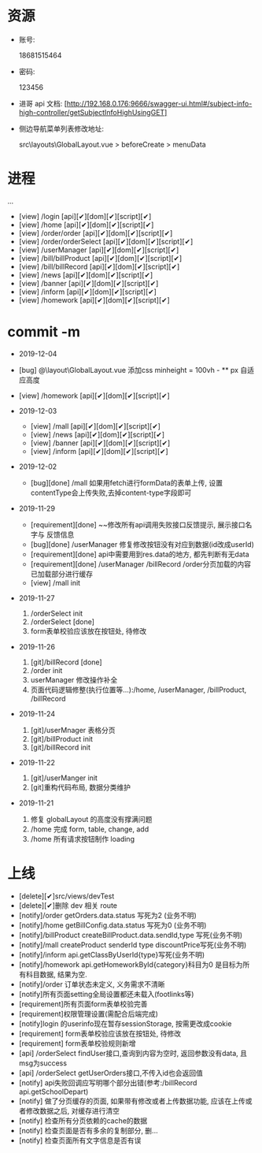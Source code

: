# 资源
- 账号:

  18681515464

- 密码:

  123456

- 进哥 api 文档:
  [http://192.168.0.176:9666/swagger-ui.html#/subject-info-high-controller/getSubjectInfoHighUsingGET]

- 侧边导航菜单列表修改地址:

  src\layouts\GlobalLayout.vue > beforeCreate > menuData

# 进程
  ...
  - [view] /login [api][✔][dom][✔][script][✔]
  - [view] /home [api][✔][dom][✔][script][✔]
  - [view] /order/order [api][✔][dom][✔][script][✔]
  - [view] /order/orderSelect [api][✔][dom][✔][script][✔]
  - [view] /userManager [api][✔][dom][✔][script][✔]
  - [view] /bill/billProduct [api][✔][dom][✔][script][✔]
  - [view] /bill/billRecord [api][✔][dom][✔][script][✔]
  - [view] /news [api][✔][dom][✔][script][✔]
  - [view] /banner [api][✔][dom][✔][script][✔]
  - [view] /inform [api][✔][dom][✔][script][✔]
  - [view] /homework [api][✔][dom][✔][script][✔] 
# commit -m
- 2019-12-04 

 - [bug] @\layout\GlobalLayout.vue  添加css minheight = 100vh - ** px 自适应高度
 - [view] /homework [api][✔][dom][✔][script][✔] 

- 2019-12-03

  - [view] /mall [api][✔][dom][✔][script][✔]
  - [view] /news [api][✔][dom][✔][script][✔]
  - [view] /banner [api][✔][dom][✔][script][✔]
  - [view] /inform [api][✔][dom][✔][script][✔]

- 2019-12-02 

  - [bug][done] /mall 如果用fetch进行formData的表单上传, 设置contentType会上传失败,去掉content-type字段即可

- 2019-11-29 

  - [requirement][done] ~~修改所有api调用失败接口反馈提示, 展示接口名字与 反馈信息
  - [bug][done] /userManager 修复修改按钮没有对应到数据(id改成userId)
  - [requirement][done] api中需要用到res.data的地方, 都先判断有无data
  - [requirement][done] /userManager /billRecord /order分页加载的内容已加载部分进行缓存
  - [view] /mall init

- 2019-11-27

  1. /orderSelect init
  2. /orderSelect [done]
  3. form表单校验应该放在按钮处, 待修改

- 2019-11-26 

  1. [git]/billRecord [done]
  2. /order init
  3. userManager 修改操作补全
  4. 页面代码逻辑修整(执行位置等...):/home, /userManager, /billProduct, /billRecord

- 2019-11-24 

  1. [git]/userMnager 表格分页 
  2. [git]/billProduct init
  3. [git]/billRecord init

- 2019-11-22 
  1. [git]/userManger init
  2. [git]重构代码布局, 数据分类维护

- 2019-11-21 

  1. 修复 globalLayout 的高度没有撑满问题
  2. /home 完成 form, table, change, add
  3. /home 所有请求按钮制作 loading

# 上线

- [delete][✔]src/views/devTest
- [delete][✔]删除 dev 相关 route
- [notify]/order getOrders.data.status 写死为2 (业务不明)
- [notify]/home getBillConfig.data.status 写死为0 (业务不明)
- [notify]/billProduct createBillProduct.data.sendId,type 写死(业务不明)
- [notify]/mall createProduct senderId type discountPrice写死(业务不明)
- [notify]/inform  api.getClassByUserId{type}写死(业务不明)
- [notify]/homework  api.getHomeworkById{category}科目为0 是目标为所有科目数据, 结果为空.
- [notify]/order 订单状态未定义, 义务需求不清晰
- [notify]所有页面setting全局设置都还未载入(footlinks等)
- [requirement]所有页面form表单校验完善
- [requirement]权限管理设置(需配合后端完成)
- [notify]login 的userinfo现在暂存sessionStorage, 按需更改成cookie
- [requirement] form表单校验应该放在按钮处, 待修改
- [requirement] form表单校验规则新增
- [api] /orderSelect findUser接口,查询到内容为空时, 返回参数没有data, 且msg为success
- [api] /orderSelect getUserOrders接口,不传入id也会返回值
- [notify] api失败回调应写明哪个部分出错(参考:/billRecord api.getSchoolDepart)
- [notify] 做了分页缓存的页面, 如果带有修改或者上传数据功能, 应该在上传或者修改数据之后, 对缓存进行清空
- [notify] 检查所有分页依赖的cache的数据
- [notify] 检查页面是否有多余的复制部分, 删...
- [notify] 检查页面所有文字信息是否有误
